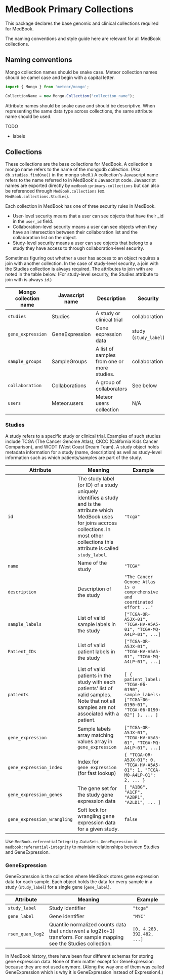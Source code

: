 # MedBook Primary Collections

This package declares the base genomic and clinical collections required for MedBook.

The naming conventions and style guide here are relevant for all MedBook collections.

## Naming conventions

Mongo collection names should be snake case. Meteor collection names should be camel case and begin with a capital letter.

```js
import { Mongo } from 'meteor/mongo';

CollectionName = new Mongo.Collection("collection_name");
```

Attribute names should be snake case and should be descriptive. When representing the same data type across collections, the same attribute name should be used.

TODO
- labels

## Collections

These collections are the base collections for MedBook. A collection's mongo name refers to the name of the mongodb collection. (Aka `db.studies.findOne()` in the mongo shell.) A collection's Javascript name refers to the name referred to in MedBook's Javascript code. Javascript names are exported directly by `medbook:primary-collections` but can also be referenced through `MedBook.collections` (ex. `MedBook.collections.Studies`).

Each collection in MedBook has one of three security rules in MedBook.
- User-level security means that a user can see objects that have their _id in the `user_id` field.
- Collaboration-level security means a user can see objects when they have an intersection between their collaboration list and the collaboration list on the object.
- Study-level security means a user can see objects that belong to a study they have access to through collaboration-level security.

Sometimes figuring out whether a user has access to an object requires a join with another collection. In the case of study-level security, a join with the Studies collection is always required. The attributes to join with are noted in the table below. (For study-level security, the Studies attribute to join with is always `id`.)

| Mongo collection name | Javascript name  | Description | Security |
|-----------------------| -----------------|-------------|----------|
| `studies`             | Studies          | A study or clinical trial | collaboration |
| `gene_expression`         | GeneExpression      | Gene expression data | study (`study_label`) |
| `sample_groups`       | SampleGroups     | A list of samples from one or more studies. | collaboration |
| `collaboration`       | Collaborations   | A group of collaborators | See below |
| `users`               | Meteor.users     | Meteor users collection | N/A |

### Studies

A study refers to a specific study or clinical trial. Examples of such studies include TCGA (The Cancer Genome Atlas), CKCC (California Kids Cancer Comparison), and WCDT (West Coast Dream Team). A study object holds metadata information for a study (name, description) as well as study-level information such as which patients/samples are part of the study.

| Attribute                   | Meaning | Example |
| ----------------------------|---------|---------|
| `id`                        | The study label (or ID) of a study uniquely identifies a study and is the attribute which MedBook uses for joins accross collections. In most other collections this attribute is called `study_label`.  | `"tcga"` |
| `name`                      | Name of the study | `"TCGA"` |
| `description`               | Description of the study | `"The Cancer Genome Atlas is a comprehensive and coordinated effort ..."` |
| `sample_labels`                | List of valid sample labels in the study | `["TCGA-OR-A5JX-01", "TCGA-HV-A5A5-01", "TCGA-MQ-A4LP-01", ...]` |
| `Patient_IDs`               | List of valid patient labels in the study | `["TCGA-OR-A5JX-01", "TCGA-HV-A5A5-01", "TCGA-MQ-A4LP-01", ...]` |
| `patients`                  | List of valid patients in the study with each patients' list of valid samples. Note that not all samples are not associated with a patient. | `[ { patient_label: "TCGA-06-0190", sample_labels: ["TCGA-06-0190-01", "TCGA-06-0190-02"] }, ... ]` |
| `gene_expression`           | Sample labels array matching values array in `gene_expression` | `["TCGA-OR-A5JX-01", "TCGA-HV-A5A5-01", "TCGA-MQ-A4LP-01", ...]` |
| `gene_expression_index`     | Index for `gene_expression` (for fast lookup) | `{ "TCGA-OR-A5JX-01": 0, "TCGA-HV-A5A5-01": 1, "TCGA-MQ-A4LP-01": 2, ... }` |
| `gene_expression_genes`     | The gene set for the study gene expression data | `[ "A1BG", "A1CF", "A2BP1", "A2LD1", ... ]` |
| `gene_expression_wrangling` | Soft lock for wrangling gene expression data for a given study. | `false` |

Use `MedBook.referentialIntegrity.DataSets_GeneExpression` in `medbook:referential-integrity` to maintain relationships between Studies and GeneExpression.

### GeneExpression

GeneExpression is the collection where MedBook stores gene expression data for each sample. Each object holds the data for every sample in a study (`study_label`) for a single gene (`gene_label`).

| Attribute                   | Meaning | Example |
| ----------------------------|---------|---------|
| `study_label`               | Study identifier | `"tcga"` |
| `gene_label`                | Gene identifier | `"MYC"` |
| `rsem_quan_log2`            | Quantile normalized counts data that underwent a log2(x+1) transform. For sample mapping see the Studies collection. | `[0, 4.283, 392.482, ...]` |

In MedBook history, there have been four different schemas for storing gene expression data. None of them matter except for GeneExpression because they are not used anymore. (Along the way one of them was called GeneExpression which is why it is GeneExpression instead of Expression4.)

<!-- ## Signature score workflow

1. A contrast is imported using Wrangler.
2. The contrast is used to train a signature.
3. The signature is used to generate signature scores for samples.  -->
